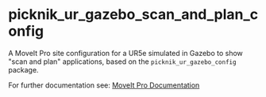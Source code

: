 # picknik_ur_gazebo_scan_and_plan_config

A MoveIt Pro site configuration for a UR5e simulated in Gazebo to show "scan and plan" applications, based on the `picknik_ur_gazebo_config` package.

For further documentation see: [MoveIt Pro Documentation](https://docs.picknik.ai/)
